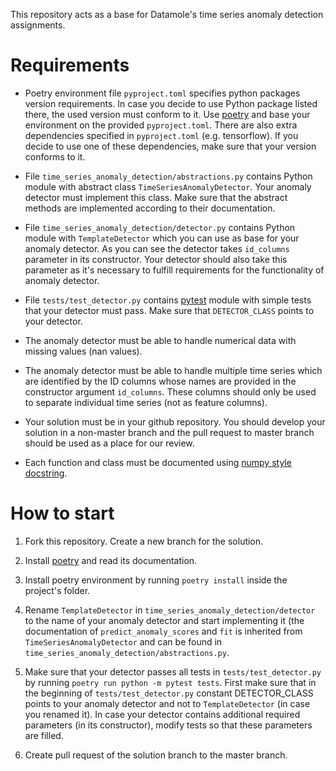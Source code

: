 This repository acts as a base for Datamole's time series anomaly detection assignments.

# Requirements

- Poetry environment file `pyproject.toml` specifies python packages version requirements. In case you decide to use
Python package listed there, the used version must conform to it. Use [poetry](https://python-poetry.org/) and 
base your environment on the provided `pyproject.toml`. There are also extra dependencies specified in `pyproject.toml` (e.g. tensorflow). 
If you decide to use one of these dependencies, make sure that your version conforms to it.

- File `time_series_anomaly_detection/abstractions.py` contains Python module with abstract class `TimeSeriesAnomalyDetector`. Your
anomaly detector must implement this class. Make sure that the abstract methods are implemented according to their documentation.

- File `time_series_anomaly_detection/detector.py` contains Python module with `TemplateDetector` which you can use as base for your
anomaly detector. As you can see the detector takes `id_columns` parameter in its constructor. Your detector should also take this
parameter as it's necessary to fulfill requirements for the functionality of anomaly detector.

- File `tests/test_detector.py` contains [pytest](https://docs.pytest.org/en/stable/) module with simple tests that your detector must pass. 
Make sure that `DETECTOR_CLASS` points to your detector.

- The anomaly detector must be able to handle numerical data with missing values (nan values).

- The anomaly detector must be able to handle multiple time series which are identified by the ID columns whose names are
provided in the constructor argument `id_columns`. These columns should only be used to separate individual time series 
(not as feature columns).

- Your solution must be in your github repository. You should develop your solution in a non-master branch
and the pull request to master branch should be used as a place for our review.

- Each function and class must be documented using [numpy style docstring](https://numpydoc.readthedocs.io/en/latest/format.html).

# How to start

1. Fork this repository. Create a new branch for the solution.

2. Install [poetry](https://python-poetry.org/) and read its documentation.

3. Install poetry environment by running `poetry install` inside the project's folder.

4. Rename `TemplateDetector` in `time_series_anomaly_detection/detector` to the name of your anomaly detector and start implementing 
it (the documentation of `predict_anomaly_scores` and `fit` is inherited from `TimeSeriesAnomalyDetector` and can be found in 
`time_series_anomaly_detection/abstractions.py`.

5. Make sure that your detector passes all tests in `tests/test_detector.py` by running `poetry run python -m pytest tests`. 
First make sure that in the beginning of `tests/test_detector.py` constant DETECTOR_CLASS points to your anomaly detector 
and not to `TemplateDetector` (in case you renamed it). In case your detector contains additional required parameters (in its constructor), 
modify tests so that these parameters are filled.

6. Create pull request of the solution branch to the master branch.
